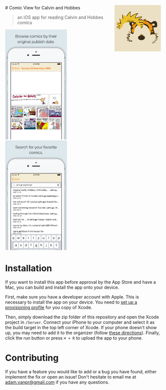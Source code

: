 <img src="logo.png" width="150px" align="right" />
# Comic View for Calvin and Hobbes

> an iOS app for reading Calvin and Hobbes comics

<img src="comic-preview.jpg" width="200px"></img> <img src="search-preview.jpg" width="200px"></img>

# Installation

If you want to install this app before approval by the App Store and have a Mac, you can build and install the app onto your device.

First, make sure you have a developer account with Apple. This is necessary to install the app on your device. You need to [set up a provisioning profile](https://developer.apple.com/library/ios/qa/qa1814/_index.html) for you copy of Xcode. 

Then, simply download the zip folder of this repository and open the Xcode project in `/Server`. Connect your iPhone to your computer and select it as the build target in the top left corner of Xcode. If your phone doesn't show up, you may need to add it to the organizer (follow [these directions](https://support.smartbear.com/viewarticle/73275/)). Finally, click the run button or press `⌘ + R` to upload the app to your phone.

# Contributing

If you have a feature you would like to add or a bug you have found, either implement the fix or open an issue! Don't hesitate to email me at adam.vanpr@gmail.com if you have any questions.